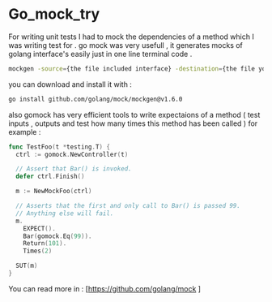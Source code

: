 # Go_mock_try

For writing unit tests I had to mock the dependencies of a method which I was writing test for . 
go mock was very usefull , it generates mocks of golang interface's easily just in one line terminal code . 

```bash
mockgen -source={the file included interface} -destination={the file you want to put the mock in }
```

you can download and install it with : 

```bash
go install github.com/golang/mock/mockgen@v1.6.0
```

also gomock has very efficient tools to write expectaions of a method 
( test inputs , outputs and test how many times this method has been called ) 
for example :


```go
func TestFoo(t *testing.T) {
  ctrl := gomock.NewController(t)

  // Assert that Bar() is invoked.
  defer ctrl.Finish()

  m := NewMockFoo(ctrl)

  // Asserts that the first and only call to Bar() is passed 99.
  // Anything else will fail.
  m.
    EXPECT().
    Bar(gomock.Eq(99)).
    Return(101).
    Times(2)

  SUT(m)
}
```

You can read more in : 
[https://github.com/golang/mock ]


